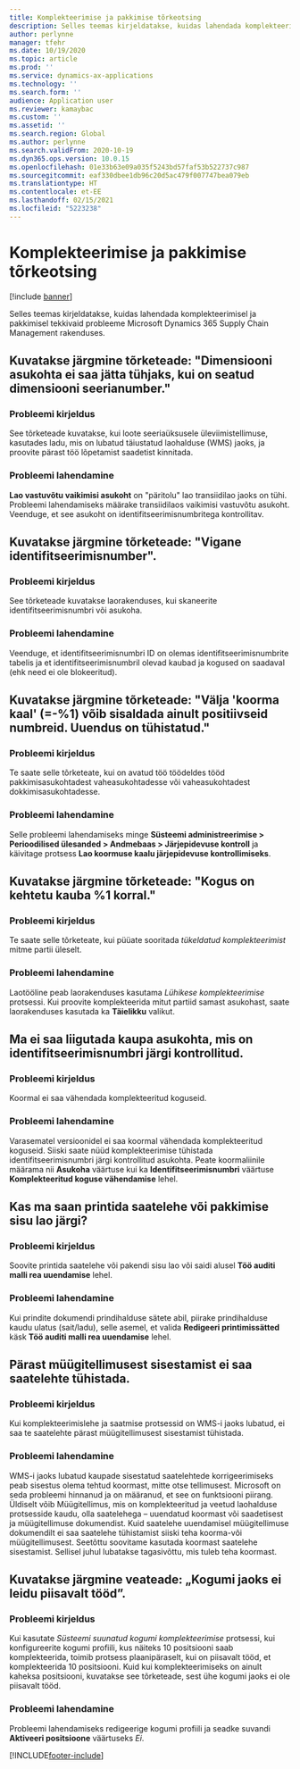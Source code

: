 ```yaml
---
title: Komplekteerimise ja pakkimise tõrkeotsing
description: Selles teemas kirjeldatakse, kuidas lahendada komplekteerimisel ja pakkimisel tekkivaid probleeme Microsoft Dynamics 365 Supply Chain Management rakenduses.
author: perlynne
manager: tfehr
ms.date: 10/19/2020
ms.topic: article
ms.prod: ''
ms.service: dynamics-ax-applications
ms.technology: ''
ms.search.form: ''
audience: Application user
ms.reviewer: kamaybac
ms.custom: ''
ms.assetid: ''
ms.search.region: Global
ms.author: perlynne
ms.search.validFrom: 2020-10-19
ms.dyn365.ops.version: 10.0.15
ms.openlocfilehash: 01e33b63e09a035f5243bd57faf53b522737c987
ms.sourcegitcommit: eaf330dbee1db96c20d5ac479f007747bea079eb
ms.translationtype: HT
ms.contentlocale: et-EE
ms.lasthandoff: 02/15/2021
ms.locfileid: "5223238"
---
```

# <a name="troubleshoot-picking-and-packing"></a>Komplekteerimise ja pakkimise tõrkeotsing

[!include [banner](../includes/banner.md)]

Selles teemas kirjeldatakse, kuidas lahendada komplekteerimisel ja pakkimisel tekkivaid probleeme Microsoft Dynamics 365 Supply Chain Management rakenduses.

## <a name="i-receive-the-following-error-message-dimension-location-cant-be-left-blank-if-dimension-serial-number-is-set"></a>Kuvatakse järgmine tõrketeade: "Dimensiooni asukohta ei saa jätta tühjaks, kui on seatud dimensiooni seerianumber."

### <a name="issue-description"></a>Probleemi kirjeldus

See tõrketeade kuvatakse, kui loote seeriaüksusele üleviimistellimuse, kasutades ladu, mis on lubatud täiustatud laohalduse (WMS) jaoks, ja proovite pärast töö lõpetamist saadetist kinnitada.

### <a name="issue-resolution"></a>Probleemi lahendamine

**Lao vastuvõtu vaikimisi asukoht** on "päritolu" lao transiidilao jaoks on tühi. Probleemi lahendamiseks määrake transiidilaos vaikimisi vastuvõtu asukoht. Veenduge, et see asukoht on identifitseerimisnumbritega kontrollitav.

## <a name="i-receive-the-following-error-message-invalid-license-plate"></a>Kuvatakse järgmine tõrketeade: "Vigane identifitseerimisnumber".

### <a name="issue-description"></a>Probleemi kirjeldus

See tõrketeade kuvatakse laorakenduses, kui skaneerite identifitseerimisnumbri või asukoha.

### <a name="issue-resolution"></a>Probleemi lahendamine

Veenduge, et identifitseerimisnumbri ID on olemas identifitseerimisnumbrite tabelis ja et identifitseerimisnumbril olevad kaubad ja kogused on saadaval (ehk need ei ole blokeeritud).

## <a name="i-receive-the-following-error-message-field-load-weight-1-can-only-contain-positive-numbers-update-has-been-canceled"></a>Kuvatakse järgmine tõrketeade: "Välja 'koorma kaal' (=-%1) võib sisaldada ainult positiivseid numbreid. Uuendus on tühistatud."

### <a name="issue-description"></a>Probleemi kirjeldus

Te saate selle tõrketeate, kui on avatud töö töödeldes tööd pakkimisasukohtadest vaheasukohtadesse või vaheasukohtadest dokkimisasukohtadesse.

### <a name="issue-resolution"></a>Probleemi lahendamine

Selle probleemi lahendamiseks minge **Süsteemi administreerimise \> Perioodilised ülesanded \> Andmebaas \> Järjepidevuse kontroll** ja käivitage protsess **Lao koormuse kaalu järjepidevuse kontrollimiseks**.

## <a name="i-receive-the-following-error-message-the-quantity-is-not-valid-for-unit-1"></a>Kuvatakse järgmine tõrketeade: "Kogus on kehtetu kauba %1 korral."

### <a name="issue-description"></a>Probleemi kirjeldus

Te saate selle tõrketeate, kui püüate sooritada *tükeldatud komplekteerimist* mitme partii üleselt.

### <a name="issue-resolution"></a>Probleemi lahendamine

Laotööline peab laorakenduses kasutama *Lühikese komplekteerimise* protsessi. Kui proovite komplekteerida mitut partiid samast asukohast, saate laorakenduses kasutada ka **Täielikku** valikut.

## <a name="i-cant-move-inventory-to-a-location-that-is-license-platecontrolled"></a>Ma ei saa liigutada kaupa asukohta, mis on identifitseerimisnumbri järgi kontrollitud.

### <a name="issue-description"></a>Probleemi kirjeldus

Koormal ei saa vähendada komplekteeritud koguseid.

### <a name="issue-resolution"></a>Probleemi lahendamine

Varasematel versioonidel ei saa koormal vähendada komplekteeritud koguseid. Siiski saate nüüd komplekteerimise tühistada identifitseerimisnumbri järgi kontrollitud asukohta. Peate koormaliinile määrama nii **Asukoha** väärtuse kui ka **Identifitseerimisnumbri** väärtuse **Komplekteeritud koguse vähendamise** lehel.

## <a name="can-i-print-a-delivery-note-or-packing-content-by-warehouse"></a>Kas ma saan printida saatelehe või pakkimise sisu lao järgi?

### <a name="issue-description"></a>Probleemi kirjeldus

Soovite printida saatelehe või pakendi sisu lao või saidi alusel **Töö auditi malli rea uuendamise** lehel.

### <a name="issue-resolution"></a>Probleemi lahendamine

Kui prindite dokumendi prindihalduse sätete abil, piirake prindihalduse kaudu ulatus (sait/ladu), selle asemel, et valida **Redigeeri printimissätted** käsk **Töö auditi malli rea uuendamise** lehel.

## <a name="i-cant-cancel-a-packing-slip-after-its-posted-from-a-sales-order"></a>Pärast müügitellimusest sisestamist ei saa saatelehte tühistada.

### <a name="issue-description"></a>Probleemi kirjeldus

Kui komplekteerimislehe ja saatmise protsessid on WMS-i jaoks lubatud, ei saa te saatelehte pärast müügitellimusest sisestamist tühistada.

### <a name="issue-resolution"></a>Probleemi lahendamine

WMS-i jaoks lubatud kaupade sisestatud saatelehtede korrigeerimiseks peab sisestus olema tehtud koormast, mitte otse tellimusest. Microsoft on seda probleemi hinnanud ja on määranud, et see on funktsiooni piirang. Üldiselt võib Müügitellimus, mis on komplekteeritud ja veetud laohalduse protsesside kaudu, olla saatelehega – uuendatud koormast või saadetisest ja müügitellimuse dokumendist. Kuid saatelehe uuendamisel müügitellimuse dokumendilt ei saa saatelehe tühistamist siiski teha koorma-või müügitellimusest. Seetõttu soovitame kasutada koormast saatelehe sisestamist. Sellisel juhul lubatakse tagasivõttu, mis tuleb teha koormast.

## <a name="i-receive-the-following-error-message-not-enough-work-can-be-found-for-cluster"></a>Kuvatakse järgmine veateade: „Kogumi jaoks ei leidu piisavalt tööd”.

### <a name="issue-description"></a>Probleemi kirjeldus

Kui kasutate *Süsteemi suunatud kogumi komplekteerimise* protsessi, kui konfigureerite kogumi profiili, kus näiteks 10 positsiooni saab komplekteerida, toimib protsess plaanipäraselt, kui on piisavalt tööd, et komplekteerida 10 positsiooni. Kuid kui komplekteerimiseks on ainult kaheksa positsiooni, kuvatakse see tõrketeade, sest ühe kogumi jaoks ei ole piisavalt tööd.

### <a name="issue-resolution"></a>Probleemi lahendamine

Probleemi lahendamiseks redigeerige kogumi profiili ja seadke suvandi **Aktiveeri positsioone** väärtuseks *Ei*.


[!INCLUDE[footer-include](../../includes/footer-banner.md)]